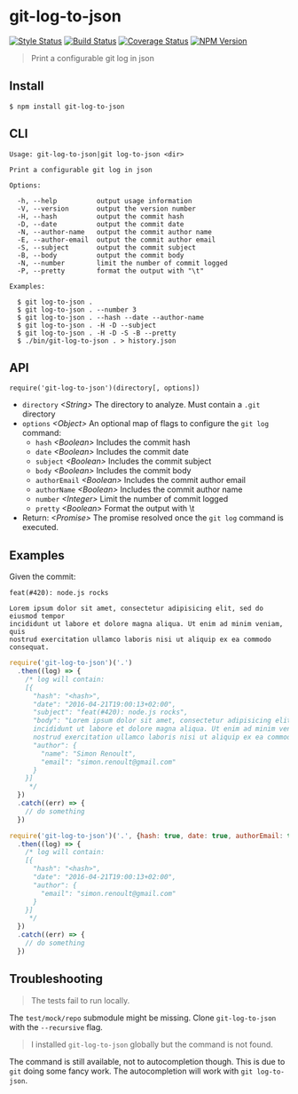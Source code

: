 # git-log-to-json

[![Style Status][style-image]][style-url]
[![Build Status][travis-image]][travis-url]
[![Coverage Status][coverage-image]][coverage-url]
[![NPM Version][npm-image]][npm-url]

> Print a configurable git log in json

## Install

```
$ npm install git-log-to-json
```

## CLI

```
Usage: git-log-to-json|git log-to-json <dir>

Print a configurable git log in json

Options:

  -h, --help          output usage information
  -V, --version       output the version number
  -H, --hash          output the commit hash
  -D, --date          output the commit date
  -N, --author-name   output the commit author name
  -E, --author-email  output the commit author email
  -S, --subject       output the commit subject
  -B, --body          output the commit body
  -N, --number        limit the number of commit logged
  -P, --pretty        format the output with "\t"

Examples:

  $ git log-to-json .
  $ git log-to-json . --number 3
  $ git log-to-json . --hash --date --author-name
  $ git log-to-json . -H -D --subject
  $ git log-to-json . -H -D -S -B --pretty
  $ ./bin/git-log-to-json . > history.json
```

## API

`require('git-log-to-json')(directory[, options])`
 * `directory` _&lt;String&gt;_ The directory to analyze. Must contain a `.git` directory
 * `options` _&lt;Object&gt;_ An optional map of flags to configure the `git log` command:
   * `hash` _&lt;Boolean&gt;_ Includes the commit hash
   * `date` _&lt;Boolean&gt;_ Includes the commit date
   * `subject` _&lt;Boolean&gt;_ Includes the commit subject
   * `body` _&lt;Boolean&gt;_ Includes the commit body
   * `authorEmail` _&lt;Boolean&gt;_ Includes the commit author email
   * `authorName` _&lt;Boolean&gt;_ Includes the commit author name
   * `number` _&lt;Integer&gt;_ Limit the number of commit logged
   * `pretty` _&lt;Boolean&gt;_ Format the output with \t
 * Return: _&lt;Promise&gt;_ The promise resolved once the `git log` command is executed.

## Examples

Given the commit:
```
feat(#420): node.js rocks

Lorem ipsum dolor sit amet, consectetur adipisicing elit, sed do eiusmod tempor
incididunt ut labore et dolore magna aliqua. Ut enim ad minim veniam, quis
nostrud exercitation ullamco laboris nisi ut aliquip ex ea commodo consequat.
```

```js
require('git-log-to-json')('.')
  .then((log) => {
    /* log will contain:
    [{
      "hash": "<hash>",
      "date": "2016-04-21T19:00:13+02:00",
      "subject": "feat(#420): node.js rocks",
      "body": "Lorem ipsum dolor sit amet, consectetur adipisicing elit, sed do eiusmod tempor
      incididunt ut labore et dolore magna aliqua. Ut enim ad minim veniam, quis
      nostrud exercitation ullamco laboris nisi ut aliquip ex ea commodo consequat. ",
      "author": {
        "name": "Simon Renoult",
        "email": "simon.renoult@gmail.com"
      }
    }]
     */
  })
  .catch((err) => {
    // do something
  })

require('git-log-to-json')('.', {hash: true, date: true, authorEmail: true})
  .then((log) => {
    /* log will contain:
    [{
      "hash": "<hash>",
      "date": "2016-04-21T19:00:13+02:00",
      "author": {
        "email": "simon.renoult@gmail.com"
      }
    }]
     */
  })
  .catch((err) => {
    // do something
  })
```

## Troubleshooting

> The tests fail to run locally.

The `test/mock/repo` submodule might be missing. Clone `git-log-to-json` with the `--recursive` flag.

> I installed `git-log-to-json` globally but the command is not found.

The command is still available, not to autocompletion though. This is due to
`git` doing some fancy work. The autocompletion will work with `git log-to-json`.

[travis-image]: https://travis-ci.org/simonrenoult/git-log-to-json.svg?branch=master
[travis-url]: https://travis-ci.org/simonrenoult/git-log-to-json
[style-image]: https://img.shields.io/badge/code%20style-standard-brightgreen.svg
[style-url]: http://standardjs.com/
[coverage-image]: https://coveralls.io/repos/github/simonrenoult/git-log-to-json/badge.svg?branch=master
[coverage-url]: https://coveralls.io/github/simonrenoult/git-log-to-json?branch=master
[npm-image]: https://img.shields.io/npm/v/git-log-to-json.svg?style=flat-squared
[npm-url]: https://www.npmjs.com/package/git-log-to-json
